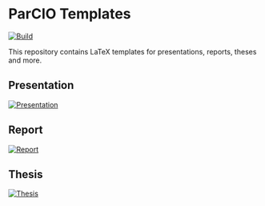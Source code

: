 # ParCIO Templates

[![Build](https://github.com/parcio/templates/workflows/Build/badge.svg)](https://github.com/parcio/templates/actions)

This repository contains LaTeX templates for presentations, reports, theses and more.

## Presentation

[![Presentation](https://parcio.github.io/templates/presentation.png)](https://parcio.github.io/templates/presentation.pdf)

## Report

[![Report](https://parcio.github.io/templates/report.png)](https://parcio.github.io/templates/report.pdf)

## Thesis

[![Thesis](https://parcio.github.io/templates/thesis.png)](https://parcio.github.io/templates/thesis.pdf)
